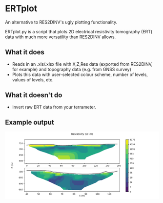 # ERTplot
An alternative to RES2DINV's ugly plotting functionality.

ERTplot.py is a script that plots 2D electrical resistivity tomography (ERT) data with much more versatility than RES2DINV allows.

## What it does
- Reads in an .xls/.xlsx file with X,Z,Res data (exported from RES2DINV, for example) and topography data (e.g. from GNSS survey)
- Plots this data with user-selected colour scheme, number of levels, values of levels, etc.

## What it doesn't do
- Invert raw ERT data from your terrameter.

## Example output
![example with 2 ERT lines](example/example_out.png)
